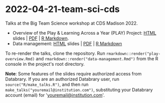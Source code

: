 # 2022-04-21-team-sci-cds

Talks at the Big Team Science workshop at CDS Madison 2022.

- Overview of the Play \& Learning Across a Year (PLAY) Project: [HTML](https://PLAY-behaviorome.github.io/2022-04-21-team-sci-cds/play-overview.html) slides | [PDF](https://PLAY-behaviorome.github.io/2022-04-21-team-sci-cds/play-overview.pdf) | [R Markdown](play-overview.Rmd).
- Data management: [HTML](https://PLAY-behaviorome.github.io/2022-04-21-team-sci-cds/data-management.html) slides | [PDF](https://PLAY-behaviorome.github.io/2022-04-21-team-sci-cds/data-management.pdf) | [R Markdown](data-management.Rmd)

To re-render the talks, clone the repository. Run `rmarkdown::render("play-overview.Rmd)` and `rmarkdown::render("data-management.Rmd")` from the R console in the project's root directory. 

**Note**: Some features of the slides require authorized access from Databrary. If you are an authorized Databrary user, run `source("R/make_talks.R")`, and then run `make_talks("youremail@institution.com")`, substituting your Databrary account (email) for 'youremail@institution.com'.




